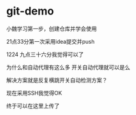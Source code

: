 # git-demo
小魏学习第一步，创建仓库并学会使用


21点33分第一次采用idea提交并push

1224 九点三十六分我觉得可以了

为什么和自动代理有这么多
开关自动代理就可以是么

解决方案就是反复横跳开关自动检测方案？

现在采用SSH我觉得OK

终于可以在这里上传了

